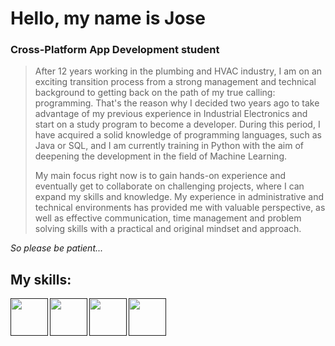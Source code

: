# Hello, my name is Jose
### Cross-Platform App Development student
> After 12 years working in the plumbing and HVAC industry, I am on an exciting transition process from a strong management and technical background to getting back on the path of my true calling: programming. That's the reason why I decided two years ago to take advantage of my previous experience in Industrial Electronics and start on a study program to become a developer. During this period, I have acquired a solid knowledge of programming languages, such as Java or SQL, and I am currently training in Python with the aim of deepening the development in the field of Machine Learning.
>
>My main focus right now is to gain hands-on experience and eventually get to collaborate on challenging projects, where I can expand my skills and knowledge. My experience in administrative and technical environments has provided me with valuable perspective, as well as effective communication, time management and problem solving skills with a practical and original mindset and approach.
> 
 *So please be patient...*
### 
## My skills:

<a href="" target="_blank"><img src="https://user-images.githubusercontent.com/59387768/150323993-1b01d111-e8dc-4137-9ab4-1be879f408b7.png" height="60" align="left"/></a>
<a href="" target="_blank"><img src="https://user-images.githubusercontent.com/59387768/150323826-ae40ab54-f9a8-4391-9ddd-c7bb5153788a.png" height="60" align="left"/></a>
<a href="" target="_blank"><img src="https://cdn.jsdelivr.net/gh/devicons/devicon/icons/html5/html5-original.svg" height="60" align="left"/></a>
<a href="" target="_blank"><img src="https://github.com/izhim/izhim/assets/59387768/d53d086f-c0be-4e51-b339-3d8e249dec7f" height="60" align="left"/></a>
